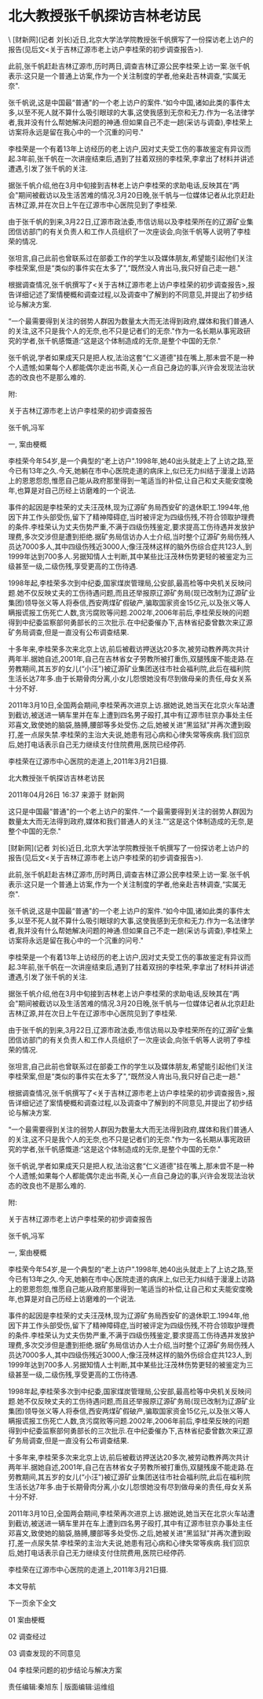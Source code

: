 # 北大教授张千帆探访吉林老访民  





\ 
[财新网](记者 刘长)近日,北京大学法学院教授张千帆撰写了一份探访老上访户的报告(见后文<关于吉林辽源市老上访户李桂荣的初步调查报告>).

此前,张千帆赶赴吉林辽源市,历时两日,调查吉林辽源公民李桂荣上访一案.张千帆表示:这只是一个普通上访案,作为一个关注制度的学者,他亲赴吉林调查,“实属无奈".

张千帆说,这是中国最“普通"的一个老上访户的案件.“如今中国,诸如此类的事件太多,以至不死人就不算什么吸引眼球的大事,这使我感到无奈和无力.作为一名法律学者,我并没有什么帮她解决问题的神通.但如果自己不走一趟(采访与调查),李桂荣上访案将永远是留在我心中的一个沉重的问号."

李桂荣是一个有着13年上访经历的老上访户,因对丈夫受工伤的事故鉴定有异议而起.3年前,张千帆在一次讲座结束后,遇到了拄着双拐的李桂荣,李拿出了材料并讲述遭遇,引发了张千帆的关注.

据张千帆介绍,他在3月中旬接到吉林老上访户李桂荣的求助电话,反映其在“两会"期间被截访以及生活苦难的情况.3月20日晚,张千帆与一位媒体记者从北京赶赴吉林辽源,并在次日上午在辽源市中心医院见到了李桂荣.

由于张千帆的到来,3月22日,辽源市政法委,市信访局以及李桂荣所在的辽源矿业集团信访部门的有关负责人和工作人员组织了一次座谈会,向张千帆等人说明了李桂荣的情况.

张坦言,自己此前也曾联系过在部委工作的学生以及媒体朋友,希望能引起他们关注李桂荣案,但是“类似的事件实在太多了",“既然没人肯出马,我只好自己走一趟."

根据调查情况,张千帆撰写了<关于吉林辽源市老上访户李桂荣的初步调查报告>,报告详细记述了案情梗概和调查过程,以及调查中了解到的不同意见,并提出了初步结论与解决方案.

“一个最需要得到关注的弱势人群因为数量太大而无法得到政府,媒体和我们普通人的关注,这不只是我个人的无奈,也不只是记者们的无奈."作为一名长期从事宪政研究的学者,张千帆感慨道:“这是这个体制造成的无奈,是整个中国的无奈."

张千帆说,学者如果成天只是把人权,法治这套“仁义道德"挂在嘴上,那未尝不是一种个人遗憾;如果每个人都能偶尔走出书斋,关心一点自己身边的事,兴许会发现法治状态的改良也不是那么难的.

附:

关于吉林辽源市老上访户李桂荣的初步调查报告

张千帆,冯军

一, 案由梗概

李桂荣今年54岁,是一个典型的“老上访户".1998年,她40出头就走上了上访之路,至今已有13年之久.今天,她躺在市中心医院走道的病床上,似已无力纠结于漫漫上访路上的恩恩怨怨,惟愿自己能从政府那里得到一笔适当的补偿,让自己和丈夫能安度晚年,也算是对自己历经上访磨难的一个说法.

事件的起因是李桂荣的丈夫汪茂林,现为辽源矿务局西安矿的退休职工.1994年,他因下井工作头部受伤,留下了精神障碍症,当时被评定为四级伤残,不符合领取护理费的条件.李桂荣认为丈夫伤势严重,不满于四级伤残鉴定,要求提高工伤待遇并发放护理费,多次交涉但是遭到拒绝.据矿务局信访办人士介绍,当时整个辽源矿务局伤残人员达7000多人,其中四级伤残近3000人;像汪茂林这样的脑外伤综合症共123人,到1999年达到700多人.另据知情人士判断,其中某些比汪茂林伤势更轻的被鉴定为三级甚至一级,二级伤残,享受更高的工伤待遇.

1998年起,李桂荣多次到中纪委,国家煤炭管理局,公安部,最高检等中央机关反映问题.她不仅反映丈夫的工伤待遇问题,而且还举报原辽源矿务局(现已改制为辽源矿业集团)领导张义等人将泰信,西安两煤矿假破产,骗取国家资金15亿元,以及张义等人瞒报谎报工伤死亡人数,贪污腐败等问题.2002年,2006年前后,李桂荣反映的问题得到中纪委监察部何勇部长的三次批示.在中纪委催办下,吉林省纪委曾数次来辽源矿务局调查,但是一直没有公布调查结果.

十多年来,李桂荣多次来北京上访,前后被截访押送达20多次,被劳动教养两次共计两年半.据她自述,2001年,自己在吉林省女子劳教所被打重伤,双腿残废不能走路.在劳教期间,其五岁的女儿(“小汪")被辽源矿业集团送往市社会福利院,此后在福利院生活长达7年多.由于长期骨肉分离,小女儿怨恨她没有尽到做母亲的责任,母女关系十分不好.

2011年3月10日,全国两会期间,李桂荣再次进京上访.据她说,她当天在北京火车站遭到截访,被送进一辆车里并在车上遭到四名男子殴打,其中有辽源市驻京办事处主任邓喜文,致使她的脑袋,胳膊,腰部等多处受伤.之后,她被关进“黑监狱"并再次遭到殴打,差一点尿失禁.李桂荣的主治大夫说,她患有冠心病和心律失常等疾病.我们回京后,她打电话表示自己无力继续支付住院费用,医院已经停药.

李桂荣在辽源市中心医院的走道上,2011年3月21日摄.


北大教授张千帆探访吉林老访民

2011年04月26日 16:37 来源于 财新网

这只是中国最“普通"的一个老上访户的案件.“一个最需要得到关注的弱势人群因为数量太大而无法得到政府,媒体和我们普通人的关注."“这是这个体制造成的无奈,是整个中国的无奈."

[财新网](记者 刘长)近日,北京大学法学院教授张千帆撰写了一份探访老上访户的报告(见后文<关于吉林辽源市老上访户李桂荣的初步调查报告>).

此前,张千帆赶赴吉林辽源市,历时两日,调查吉林辽源公民李桂荣上访一案.张千帆表示:这只是一个普通上访案,作为一个关注制度的学者,他亲赴吉林调查,“实属无奈".

张千帆说,这是中国最“普通"的一个老上访户的案件.“如今中国,诸如此类的事件太多,以至不死人就不算什么吸引眼球的大事,这使我感到无奈和无力.作为一名法律学者,我并没有什么帮她解决问题的神通.但如果自己不走一趟(采访与调查),李桂荣上访案将永远是留在我心中的一个沉重的问号."

李桂荣是一个有着13年上访经历的老上访户,因对丈夫受工伤的事故鉴定有异议而起.3年前,张千帆在一次讲座结束后,遇到了拄着双拐的李桂荣,李拿出了材料并讲述遭遇,引发了张千帆的关注.

据张千帆介绍,他在3月中旬接到吉林老上访户李桂荣的求助电话,反映其在“两会"期间被截访以及生活苦难的情况.3月20日晚,张千帆与一位媒体记者从北京赶赴吉林辽源,并在次日上午在辽源市中心医院见到了李桂荣.

由于张千帆的到来,3月22日,辽源市政法委,市信访局以及李桂荣所在的辽源矿业集团信访部门的有关负责人和工作人员组织了一次座谈会,向张千帆等人说明了李桂荣的情况.

张坦言,自己此前也曾联系过在部委工作的学生以及媒体朋友,希望能引起他们关注李桂荣案,但是“类似的事件实在太多了",“既然没人肯出马,我只好自己走一趟."

根据调查情况,张千帆撰写了<关于吉林辽源市老上访户李桂荣的初步调查报告>,报告详细记述了案情梗概和调查过程,以及调查中了解到的不同意见,并提出了初步结论与解决方案.

“一个最需要得到关注的弱势人群因为数量太大而无法得到政府,媒体和我们普通人的关注,这不只是我个人的无奈,也不只是记者们的无奈."作为一名长期从事宪政研究的学者,张千帆感慨道:“这是这个体制造成的无奈,是整个中国的无奈."

张千帆说,学者如果成天只是把人权,法治这套“仁义道德"挂在嘴上,那未尝不是一种个人遗憾;如果每个人都能偶尔走出书斋,关心一点自己身边的事,兴许会发现法治状态的改良也不是那么难的.

附:

关于吉林辽源市老上访户李桂荣的初步调查报告

张千帆,冯军

一, 案由梗概

李桂荣今年54岁,是一个典型的“老上访户".1998年,她40出头就走上了上访之路,至今已有13年之久.今天,她躺在市中心医院走道的病床上,似已无力纠结于漫漫上访路上的恩恩怨怨,惟愿自己能从政府那里得到一笔适当的补偿,让自己和丈夫能安度晚年,也算是对自己历经上访磨难的一个说法.

事件的起因是李桂荣的丈夫汪茂林,现为辽源矿务局西安矿的退休职工.1994年,他因下井工作头部受伤,留下了精神障碍症,当时被评定为四级伤残,不符合领取护理费的条件.李桂荣认为丈夫伤势严重,不满于四级伤残鉴定,要求提高工伤待遇并发放护理费,多次交涉但是遭到拒绝.据矿务局信访办人士介绍,当时整个辽源矿务局伤残人员达7000多人,其中四级伤残近3000人;像汪茂林这样的脑外伤综合症共123人,到1999年达到700多人.另据知情人士判断,其中某些比汪茂林伤势更轻的被鉴定为三级甚至一级,二级伤残,享受更高的工伤待遇.

1998年起,李桂荣多次到中纪委,国家煤炭管理局,公安部,最高检等中央机关反映问题.她不仅反映丈夫的工伤待遇问题,而且还举报原辽源矿务局(现已改制为辽源矿业集团)领导张义等人将泰信,西安两煤矿假破产,骗取国家资金15亿元,以及张义等人瞒报谎报工伤死亡人数,贪污腐败等问题.2002年,2006年前后,李桂荣反映的问题得到中纪委监察部何勇部长的三次批示.在中纪委催办下,吉林省纪委曾数次来辽源矿务局调查,但是一直没有公布调查结果.

十多年来,李桂荣多次来北京上访,前后被截访押送达20多次,被劳动教养两次共计两年半.据她自述,2001年,自己在吉林省女子劳教所被打重伤,双腿残废不能走路.在劳教期间,其五岁的女儿(“小汪")被辽源矿业集团送往市社会福利院,此后在福利院生活长达7年多.由于长期骨肉分离,小女儿怨恨她没有尽到做母亲的责任,母女关系十分不好.

2011年3月10日,全国两会期间,李桂荣再次进京上访.据她说,她当天在北京火车站遭到截访,被送进一辆车里并在车上遭到四名男子殴打,其中有辽源市驻京办事处主任邓喜文,致使她的脑袋,胳膊,腰部等多处受伤.之后,她被关进“黑监狱"并再次遭到殴打,差一点尿失禁.李桂荣的主治大夫说,她患有冠心病和心律失常等疾病.我们回京后,她打电话表示自己无力继续支付住院费用,医院已经停药.

李桂荣在辽源市中心医院的走道上,2011年3月21日摄.



本文导航

下一页余下全文

01 案由梗概

02 调查经过

03 调查发现的不同意见

04 李桂荣问题的初步结论与解决方案

责任编辑:秦旭东 | 版面编辑:运维组